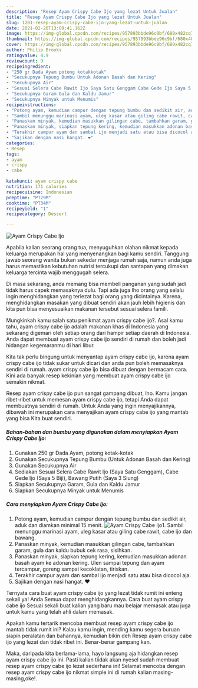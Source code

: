 ```yaml
---
description: "Resep Ayam Crispy Cabe Ijo yang lezat Untuk Jualan"
title: "Resep Ayam Crispy Cabe Ijo yang lezat Untuk Jualan"
slug: 1201-resep-ayam-crispy-cabe-ijo-yang-lezat-untuk-jualan
date: 2021-02-26T13:09:41.162Z
image: https://img-global.cpcdn.com/recipes/957893bbde96c9bf/680x482cq70/ayam-crispy-cabe-ijo-foto-resep-utama.jpg
thumbnail: https://img-global.cpcdn.com/recipes/957893bbde96c9bf/680x482cq70/ayam-crispy-cabe-ijo-foto-resep-utama.jpg
cover: https://img-global.cpcdn.com/recipes/957893bbde96c9bf/680x482cq70/ayam-crispy-cabe-ijo-foto-resep-utama.jpg
author: Philip Brooks
ratingvalue: 4.9
reviewcount: 9
recipeingredient:
- "250 gr Dada Ayam potong kotakkotak"
- "Secukupnya Tepung Bumbu Untuk Adonan Basah dan Kering"
- "Secukupnya Air"
- "Sesuai Selera Cabe Rawit Ijo Saya Satu Genggam Cabe Gede Ijo Saya 5 Biji Bawang Putih Saya 3 Siung"
- "Secukupnya Garam Gula dan Kaldu Jamur"
- "Secukupnya Minyak untuk Menumis"
recipeinstructions:
- "Potong ayam, kemudian campur dengan tepung bumbu dan sedikit air, aduk dan diamkan minimal 15 menit."
- "Sambil menunggu marinasi ayam, uleg kasar atau giling cabe rawit, cabe ijo dan bawang."
- "Panaskan minyak, kemudian masukkan gilingan cabe, tambahkan garam, gula dan kaldu bubuk cek rasa, sisihkan."
- "Panaskan minyak, siapkan tepung kering, kemudian masukkan adonan basah ayam ke adonan kering. Ulen sampai tepung dan ayam tercampur, goreng sampai kecoklatan, tiriskan."
- "Terakhir campur ayam dan sambal ijo menjadi satu atau bisa dicocol aja."
- "Sajikan dengan nasi hangat. ❤️"
categories:
- Resep
tags:
- ayam
- crispy
- cabe

katakunci: ayam crispy cabe 
nutrition: 171 calories
recipecuisine: Indonesian
preptime: "PT29M"
cooktime: "PT34M"
recipeyield: "1"
recipecategory: Dessert

---
```



![Ayam Crispy Cabe Ijo](https://img-global.cpcdn.com/recipes/957893bbde96c9bf/680x482cq70/ayam-crispy-cabe-ijo-foto-resep-utama.jpg)

Apabila kalian seorang orang tua, menyuguhkan olahan nikmat kepada keluarga merupakan hal yang menyenangkan bagi kamu sendiri. Tanggung jawab seorang  wanita bukan sekedar menjaga rumah saja, namun anda juga harus memastikan kebutuhan nutrisi tercukupi dan santapan yang dimakan keluarga tercinta wajib menggugah selera.

Di masa  sekarang, anda memang bisa membeli panganan yang sudah jadi tidak harus capek memasaknya dulu. Tapi ada juga lho orang yang selalu ingin menghidangkan yang terlezat bagi orang yang dicintainya. Karena, menghidangkan masakan yang dibuat sendiri akan jauh lebih higienis dan kita pun bisa menyesuaikan makanan tersebut sesuai selera famili. 



Mungkinkah kamu salah satu penikmat ayam crispy cabe ijo?. Asal kamu tahu, ayam crispy cabe ijo adalah makanan khas di Indonesia yang sekarang digemari oleh setiap orang dari hampir setiap daerah di Indonesia. Anda dapat membuat ayam crispy cabe ijo sendiri di rumah dan boleh jadi hidangan kegemaranmu di hari libur.

Kita tak perlu bingung untuk menyantap ayam crispy cabe ijo, karena ayam crispy cabe ijo tidak sukar untuk dicari dan anda pun boleh memasaknya sendiri di rumah. ayam crispy cabe ijo bisa dibuat dengan bermacam cara. Kini ada banyak resep kekinian yang membuat ayam crispy cabe ijo semakin nikmat.

Resep ayam crispy cabe ijo pun sangat gampang dibuat, lho. Kamu jangan ribet-ribet untuk memesan ayam crispy cabe ijo, tetapi Anda dapat membuatnya sendiri di rumah. Untuk Anda yang ingin menyajikannya, dibawah ini merupakan cara menyajikan ayam crispy cabe ijo yang mantab yang bisa Kita buat sendiri.

<!--inarticleads1-->

##### Bahan-bahan dan bumbu yang digunakan dalam menyiapkan Ayam Crispy Cabe Ijo:

1. Gunakan 250 gr Dada Ayam, potong kotak-kotak
1. Gunakan Secukupnya Tepung Bumbu (Untuk Adonan Basah dan Kering)
1. Gunakan Secukupnya Air
1. Sediakan Sesuai Selera Cabe Rawit Ijo (Saya Satu Genggam), Cabe Gede Ijo (Saya 5 Biji), Bawang Putih (Saya 3 Siung)
1. Siapkan Secukupnya Garam, Gula dan Kaldu Jamur
1. Siapkan Secukupnya Minyak untuk Menumis




<!--inarticleads2-->

##### Cara menyiapkan Ayam Crispy Cabe Ijo:

1. Potong ayam, kemudian campur dengan tepung bumbu dan sedikit air, aduk dan diamkan minimal 15 menit.
<img src="https://img-global.cpcdn.com/steps/a5252a5571082399/160x128cq70/ayam-crispy-cabe-ijo-langkah-memasak-1-foto.jpg" alt="Ayam Crispy Cabe Ijo">1. Sambil menunggu marinasi ayam, uleg kasar atau giling cabe rawit, cabe ijo dan bawang.
1. Panaskan minyak, kemudian masukkan gilingan cabe, tambahkan garam, gula dan kaldu bubuk cek rasa, sisihkan.
1. Panaskan minyak, siapkan tepung kering, kemudian masukkan adonan basah ayam ke adonan kering. Ulen sampai tepung dan ayam tercampur, goreng sampai kecoklatan, tiriskan.
1. Terakhir campur ayam dan sambal ijo menjadi satu atau bisa dicocol aja.
1. Sajikan dengan nasi hangat. ❤️




Ternyata cara buat ayam crispy cabe ijo yang lezat tidak rumit ini enteng sekali ya! Anda Semua dapat menghidangkannya. Cara buat ayam crispy cabe ijo Sesuai sekali buat kalian yang baru mau belajar memasak atau juga untuk kamu yang telah ahli dalam memasak.

Apakah kamu tertarik mencoba membuat resep ayam crispy cabe ijo mantab tidak rumit ini? Kalau kamu ingin, mending kamu segera buruan siapin peralatan dan bahannya, kemudian bikin deh Resep ayam crispy cabe ijo yang lezat dan tidak ribet ini. Benar-benar gampang kan. 

Maka, daripada kita berlama-lama, hayo langsung aja hidangkan resep ayam crispy cabe ijo ini. Pasti kalian tiidak akan nyesel sudah membuat resep ayam crispy cabe ijo lezat sederhana ini! Selamat mencoba dengan resep ayam crispy cabe ijo nikmat simple ini di rumah kalian masing-masing,oke!.

